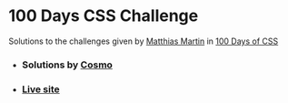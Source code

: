 # 100 Days CSS Challenge
Solutions to the challenges given by [Matthias Martin](https://twitter.com/RoyDigerhund) in [100 Days of CSS](https://100dayscss.com)

- ### Solutions by [Cosmo](https://github.com/CosmoArt)
- ### [Live site](https://cosmoart.github.io/100-days-CSS/)
